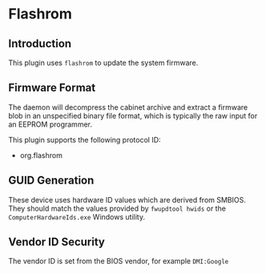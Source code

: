 Flashrom
========

Introduction
------------

This plugin uses `flashrom` to update the system firmware.

Firmware Format
---------------

The daemon will decompress the cabinet archive and extract a firmware blob in
an unspecified binary file format, which is typically the raw input for an
EEPROM programmer.

This plugin supports the following protocol ID:

 * org.flashrom

GUID Generation
---------------

These device uses hardware ID values which are derived from SMBIOS. They should
match the values provided by `fwupdtool hwids` or the `ComputerHardwareIds.exe`
Windows utility.

Vendor ID Security
------------------

The vendor ID is set from the BIOS vendor, for example `DMI:Google`
